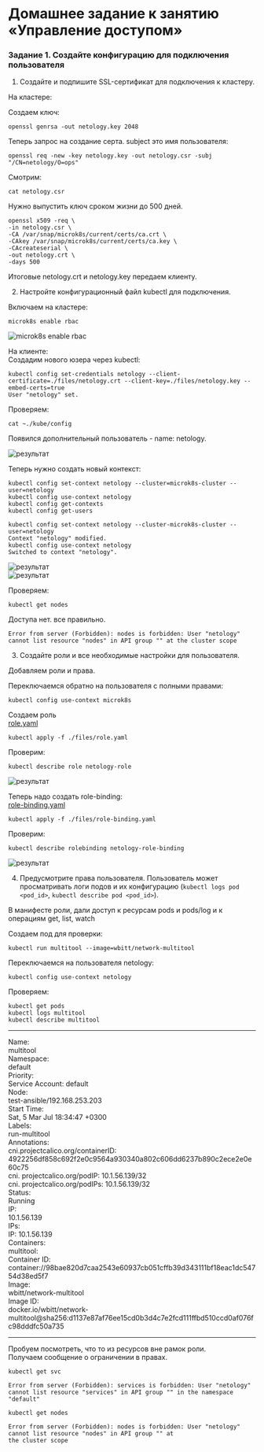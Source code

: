 # Домашнее задание к занятию «Управление доступом»


### Задание 1. Создайте конфигурацию для подключения пользователя

1. Создайте и подпишите SSL-сертификат для подключения к кластеру.

На кластере:  

Создаем ключ:  
```
openssl genrsa -out netology.key 2048  
 ``` 
Теперь запрос на создание серта. subject это имя пользователя:  
```
openssl req -new -key netology.key -out netology.csr -subj "/CN=netology/O=ops"  
```

Смотрим:  
```
cat netology.csr  
```
    
Нужно выпустить ключ сроком жизни до 500 дней.  
```
openssl x509 -req \  
-in netology.csr \  
-CA /var/snap/microk8s/current/certs/ca.crt \  
-CAkey /var/snap/microk8s/current/certs/ca.key \  
-CAcreateserial \  
-out netology.crt \  
-days 500  
```

Итоговые netology.crt и netology.key передаем клиенту.  

  
2. Настройте конфигурационный файл kubectl для подключения.


Включаем на кластере:  
```
microk8s enable rbac  
```

![microk8s enable rbac](./images/2-0.png)  

На клиенте:  
Создадим нового юзера через kubectl:  
```
kubectl config set-credentials netology --client-certificate=./files/netology.crt --client-key=./files/netology.key --embed-certs=true  
User "netology" set.
```

Проверяем:  
```
cat ~./kube/config  
```
Появился дополнительный пользователь - name: netology.

![результат](./images/2-2.png)  


Теперь нужно создать новый контекст:  
```
kubectl config set-context netology --cluster=microk8s-cluster --user=netology  
kubectl config use-context netology  
kubectl config get-contexts  
kubectl config get-users  
```

```
kubectl config set-context netology --cluster-microk8s-cluster --user=netology
Context "netology" modified.
kubectl config use-context netology
Switched to context "netology".
```
![результат](./images/2-3.png)  
![результат](./images/2-4.png)


Проверяем:  
```
kubectl get nodes   
```
Доступа нет. все правильно. 
 
```
Error from server (Forbidden): nodes is forbidden: User "netology" cannot list resource "nodes" in API group "" at the cluster scope
```


3. Создайте роли и все необходимые настройки для пользователя.

Добавляем роли и права.  

Переключаемся обратно на пользователя с полными правами:  
```
kubectl config use-context microk8s  
```

Создаем роль   
[role.yaml](./files/role.yaml)  

```
kubectl apply -f ./files/role.yaml  
```
Проверим:   
```
kubectl describe role netology-role  
```

![результат](./images/3-1.png)  

Теперь надо создать role-binding:  
[role-binding.yaml](./files/role-binding.yaml)  

```  
kubectl apply -f ./files/role-binding.yaml  
```
Проверим:  
```
kubectl describe rolebinding netology-role-binding  
```

![результат](./images/3-2.png)  

4. Предусмотрите права пользователя. Пользователь может просматривать логи подов и их конфигурацию (`kubectl logs pod <pod_id>`, `kubectl describe pod <pod_id>`).

В манифесте роли, дали доступ к ресурсам pods и pods/log и к операциям  get, list, watch  

Создаем под для проверки:   
```
kubectl run multitool --image=wbitt/network-multitool  
```

Переключаемся на пользователя netology:  
```
kubectl config use-context netology  
```

Проверяем:  
```
kubectl get pods  
kubectl logs multitool  
kubectl describe multitool  
```
------

Name:  
multitool  
Namespace:  
default  
Priority:  
Service Account: default  
Node:  
test-ansible/192.168.253.203  
Start Time:  
Sat, 5 Mar Jul 18:34:47 +0300  
Labels:  
run-multitool  
Annotations:  
cni.projectcalico.org/containerID: 4922256df858c692f2e0c9564a930340a802c606dd6237b890c2ece2e0e60c75  
cni. projectcalico.org/podIP: 10.1.56.139/32  
cni. projectcalico.org/podIPs: 10.1.56.139/32  
Status:  
Running  
IP:  
10.1.56.139  
IPs:  
IP: 10.1.56.139  
Containers:  
multitool:  
Container ID: container://98bae820d7caa2543e60937cb051cffb39d343111bf18eac1dc54754d38ed5f7  
Image:  
wbitt/network-multitool  
Image ID:  
docker.io/wbitt/network-multitool@sha256:d1137e87af76ee15cd0b3d4c7e2fcd111ffbd510ccd0af076fc98dddfc50a735

------

Пробуем посмотреть, что то из ресурсов вне рамок роли.  
Получаем сообщение о ограничении в правах.  

```
kubectl get svc

Error from server (Forbidden): services is forbidden: User "netology" cannot list resource "services" in API group "" in the namespace "default"
```
```
kubectl get nodes

Error from server (Forbidden): nodes is forbidden: User "netology" cannot list resource "nodes" in API group "" at
the cluster scope
```
